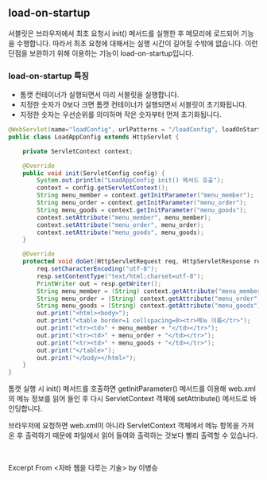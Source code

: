 ## load-on-startup

서블릿은 브라우저에서 최초 요청시 init() 메서드를 실행한 후 메모리에 로드되어 기능을 수행합니다. 따라서 최초 요청에 대해서는 실행 시간이 길어질 수밖에 없습니다.
이런 단점을 보완하기 위해 이용하는 기능이 load-on-startup입니다.

### load-on-startup 특징

- 톰캣 컨테이너가 실행되면서 미리 서블릿을 실행합니다.
- 지정한 숫자가 0보다 크면 톰캣 컨테이너가 실행되면서 서블릿이 초기화됩니다.
- 지정한 숫자는 우선순위를 의미하며 작은 숫자부터 먼저 초기화됩니다.

```java
@WebServlet(name="loadConfig", urlPatterns = "/loadConfig", loadOnStartup = 1)
public class LoadAppConfig extends HttpServlet {

    private ServletContext context;

    @Override
    public void init(ServletConfig config) {
        System.out.println("LoadAppConfig init() 메서드 호출");
        context = config.getServletContext();
        String menu_member = context.getInitParameter("menu_member");
        String menu_order = context.getInitParameter("menu_order");
        String menu_goods = context.getInitParameter("menu_goods");
        context.setAttribute("menu_member", menu_member);
        context.setAttribute("menu_order", menu_order);
        context.setAttribute("menu_goods", menu_goods);
    }

    @Override
    protected void doGet(HttpServletRequest req, HttpServletResponse resp) throws ServletException, IOException {
        req.setCharacterEncoding("utf-8");
        resp.setContentType("text/html;charset=utf-8");
        PrintWriter out = resp.getWriter();
        String menu_member = (String) context.getAttribute("menu_member");
        String menu_order = (String) context.getAttribute("menu_order");
        String menu_goods = (String) context.getAttribute("menu_goods");
        out.print("<html><body>");
        out.print("<table border=1 cellspacing=0><tr>메뉴 이름</tr>");
        out.print("<tr><td>" + menu_member + "</td></tr>");
        out.print("<tr><td>" + menu_order + "</td></tr>");
        out.print("<tr><td>" + menu_goods + "</td></tr>");
        out.print("</table>");
        out.print("</body></html>");
    }
}
```

톰캣 실행 시 init() 메서드를 호출하면 getInitParameter() 메서드를 이용해 web.xml의 메뉴 정보를 읽어 들인 후 다시 ServletContext 객체에 setAttribute() 메서드로 바인딩합니다.

브라우저에 요청하면 web.xml이 아니라 ServletContext 객체에서 메뉴 항목을 가져온 후 출력하기 때문에 파일에서 읽어 들여와 출력하는 것보다 빨리 출력할 수 있습니다.

&nbsp;

Excerpt From <자바 웹을 다루는 기술> by 이병승